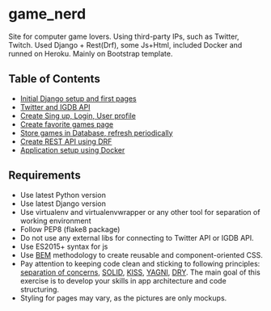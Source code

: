 # game_nerd
Site for computer game lovers. Using third-party IPs, such as Twitter, Twitch. Used Django + Rest(Drf), some Js+Html, included Docker and runned on Heroku. Mainly on Bootstrap template. 


## Table of Contents

* [Initial Django setup and first pages](./initial-setup-n-pages/readme.md)
* [Twitter and IGDB API](./twitter-igdb-api/readme.md)
* [Create Sing up, Login, User profile](./signup-n-user-profile/readme.md)
* [Create favorite games page](./favorite-games/readme.md)
* [Store games in Database, refresh periodically](./game-model-n-celery/readme.md)
* [Create REST API using DRF](./drf-rest-api/readme.md)
* [Application setup using Docker](./django-docker-setup/readme.md)

## Requirements

* Use latest Python version
* Use latest Django version
* Use virtualenv and virtualenvwrapper or any other tool for separation of working environment
* Follow PEP8 (flake8 package)
* Do not use any external libs for connecting to Twitter API or IGDB API.
* Use ES2015+ syntax for js
* Use [BEM](https://ru.bem.info/) methodology to create reusable and component-oriented CSS.
* Pay attention to keeping code clean and sticking to following principles: [separation of concerns](https://en.wikipedia.org/wiki/Separation_of_concerns), [SOLID](https://en.wikipedia.org/wiki/SOLID_(object-oriented_design)), [KISS](http://enterprisecraftsmanship.com/2015/06/15/kiss-revisited/), [YAGNI](http://enterprisecraftsmanship.com/2015/06/11/yagni-revisited/), [DRY](http://enterprisecraftsmanship.com/2015/09/11/dry-revisited/). The main goal of this exercise is to develop your skills in app architecture and code structuring.
* Styling for pages may vary, as the pictures are only mockups.
